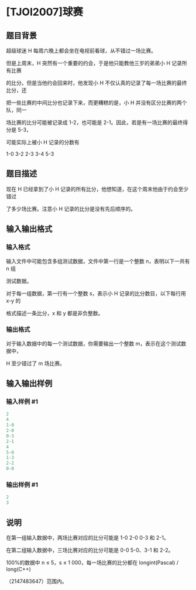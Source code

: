 # [TJOI2007]球赛

## 题目背景

超级球迷 H 每周六晚上都会坐在电视前看球，从不错过一场比赛。

但是上周末，H 突然有一个重要的约会，于是他只能教他三岁的弟弟小 H 记录所有比赛

的比分。但是当他约会回来时，他发现小 H 不仅认真的记录了每一场比赛的最终比分，还

把一些比赛的中间比分也记录下来，而更糟糕的是，小 H 并没有区分比赛的两个队，同一

场比赛的比分可能被记录成 1-2，也可能是 2-1。因此，若是有一场比赛的最终得分是 5-3，

可能实际上被小 H 记录的分数有

1-0 3-2 2-3 3-4 5-3

## 题目描述

现在 H 已经拿到了小 H 记录的所有比分，他想知道，在这个周末他由于约会至少错过

了多少场比赛。注意小 H 记录的比分是没有先后顺序的。

## 输入输出格式

### 输入格式

输入文件中可能包含多组测试数据，文件中第一行是一个整数 n，表明以下一共有 n 组

测试数据。

对于每一组数据，第一行有一个整数 s，表示小 H 记录的比分数目，以下每行用 x-y 的

格式描述一条比分，x 和 y 都是非负整数。

### 输出格式

对于输入数据中的每一个测试数据，你需要输出一个整数 m，表示在这个测试数据中，

H 至少错过了 m 场比赛。

## 输入输出样例

### 输入样例 #1

```cpp
2
4
1-0
2-0
0-3
2-1
4
5-0
1-3
2-2
0-0
```


### 输出样例 #1

```cpp
2
3
```


## 说明

在第一组输入数据中，两场比赛对应的比分可能是 1-0 2-0 0-3 和 2-1。

在第二组输入数据中，三场比赛对应的比分可能是 0-0 5-0、3-1 和 2-2。

100%的数据中 n ≤ 5，s ≤ 1 000，每一场比赛的比分都在 longint(Pascal) / long(C++)

（2147483647）范围内。

